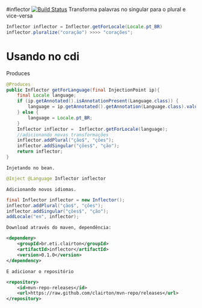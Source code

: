 #inflector [![Build Status](https://travis-ci.org/clairton/inflector.svg?branch=master)](https://travis-ci.org/clairton/inflector)
Transforma palavras no singular para o plural e vice-versa
```java
Inflector inflector = Inflector.getForLocale(Locale.pt_BR)
inflector.pluralize("coração") >>>> "corações";
```
	
# Usando no cdi
Produces
```java
@Produces
public Inflector getForLanguage(final InjectionPoint ip){
	final Locale language;
	if (ip.getAnnotated().isAnnotationPresent(Language.class)) {
		language = ip.getAnnotated().getAnnotation(Language.class).value();
	} else {
		language = Locale.pt_BR;
	}
	Inflector inflector =  Inflector.getForLocale(language);
	//adicionando novas transformações
	inflector.addPlural("ção$", "ções");
	inflector.addSingular("ções$", "ção");
	return inflector;
}
```

	Injetando no bean.
```java
@Inject @Language Inflector inflector
```

	Adicionando novos idiomas.
```java	
final Inflector inflector = new Inflector();
inflector.addPlural("ção$", "ções");
inflector.addSingular("ções$", "ção");
addLocale("en", inflector);
```	
	Download através do maven, dependência:
```xml
<dependeny>
	<groupId>br.eti.clairton</groupId>
	<artifactId>inflector</artifactId>
	<version>0.1.0</version>
</dependency>
```
	E adicionar o repositório
```xml
<repository>
	<id>mvn-repo-releases</id>
	<url>https://raw.github.com/clairton/mvn-repo/releases</url>
</repository>
```
